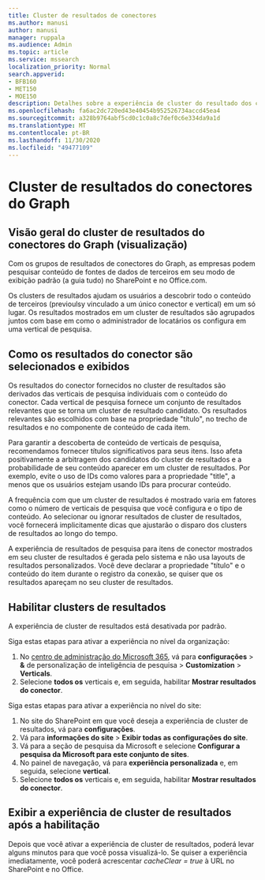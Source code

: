 ```yaml
---
title: Cluster de resultados de conectores
ms.author: manusi
author: manusi
manager: ruppala
ms.audience: Admin
ms.topic: article
ms.service: mssearch
localization_priority: Normal
search.appverid:
- BFB160
- MET150
- MOE150
description: Detalhes sobre a experiência de cluster do resultado dos conectores
ms.openlocfilehash: fa6ac2dc720ed43e40454b952526734accd45ea4
ms.sourcegitcommit: a328b9764abf5cd0c1c0a8c7def0c6e334da9a1d
ms.translationtype: MT
ms.contentlocale: pt-BR
ms.lasthandoff: 11/30/2020
ms.locfileid: "49477109"
---
```

# <a name="graph-connectors-result-cluster"></a>Cluster de resultados do conectores do Graph

## <a name="overview-of-the-graph-connectors-result-cluster-preview"></a>Visão geral do cluster de resultados do conectores do Graph (visualização)  

Com os grupos de resultados de conectores do Graph, as empresas podem pesquisar conteúdo de fontes de dados de terceiros em seu modo de exibição padrão (a guia tudo) no SharePoint e no Office.com.

Os clusters de resultados ajudam os usuários a descobrir todo o conteúdo de terceiros (previoulsy vinculado a um único conector e vertical) em um só lugar. Os resultados mostrados em um cluster de resultados são agrupados juntos com base em como o administrador de locatários os configura em uma vertical de pesquisa.  

## <a name="how-connector-results-are-selected-and-displayed"></a>Como os resultados do conector são selecionados e exibidos

Os resultados do conector fornecidos no cluster de resultados são derivados das verticais de pesquisa individuais com o conteúdo do conector. Cada vertical de pesquisa fornece um conjunto de resultados relevantes que se torna um cluster de resultado candidato. Os resultados relevantes são escolhidos com base na propriedade "título", no trecho de resultados e no componente de conteúdo de cada item.

Para garantir a descoberta de conteúdo de verticais de pesquisa, recomendamos fornecer títulos significativos para seus itens. Isso afeta positivamente a arbitragem dos candidatos do cluster de resultados e a probabilidade de seu conteúdo aparecer em um cluster de resultados. Por exemplo, evite o uso de IDs como valores para a propriedade "title", a menos que os usuários estejam usando IDs para procurar conteúdo.

A frequência com que um cluster de resultados é mostrado varia em fatores como o número de verticais de pesquisa que você configura e o tipo de conteúdo. Ao selecionar ou ignorar resultados de cluster de resultados, você fornecerá implicitamente dicas que ajustarão o disparo dos clusters de resultados ao longo do tempo.

A experiência de resultados de pesquisa para itens de conector mostrados em seu cluster de resultados é gerada pelo sistema e não usa layouts de resultados personalizados. Você deve declarar a propriedade "título" e o conteúdo do item durante o registro da conexão, se quiser que os resultados apareçam no seu cluster de resultados.

## <a name="enable-result-clusters"></a>Habilitar clusters de resultados
  
A experiência de cluster de resultados está desativada por padrão.  

Siga estas etapas para ativar a experiência no nível da organização:

1. No [centro de administração do Microsoft 365](https://admin.microsoft.com/), vá para **configurações**  >  **&** de personalização de inteligência de pesquisa  >  **Customization**  >  **Verticals**.  
2. Selecione **todos os** verticais e, em seguida, habilitar **Mostrar resultados do conector**. 


Siga estas etapas para ativar a experiência no nível do site:

1. No site do SharePoint em que você deseja a experiência de cluster de resultados, vá para **configurações**.
2. Vá para **informações do site** > **Exibir todas as configurações do site**.
3. Vá para a seção de pesquisa da Microsoft e selecione **Configurar a pesquisa da Microsoft para este conjunto de sites**.
4. No painel de navegação, vá para **experiência personalizada** e, em seguida, selecione **vertical**.
5. Selecione **todos os** verticais e, em seguida, habilitar **Mostrar resultados do conector**.

## <a name="view-the-result-cluster-experience-after-it-is-enabled"></a>Exibir a experiência de cluster de resultados após a habilitação

Depois que você ativar a experiência de cluster de resultados, poderá levar alguns minutos para que você possa visualizá-lo. Se quiser a experiência imediatamente, você poderá acrescentar *cacheClear = true* à URL no SharePoint e no Office.
